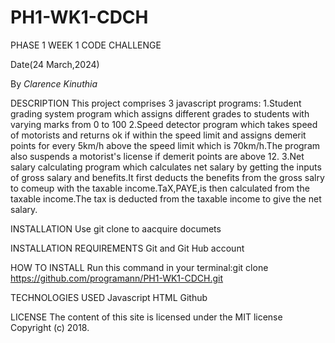 # PH1-WK1-CDCH
PHASE 1 WEEK 1 CODE CHALLENGE

Date(24 March,2024)

By *Clarence Kinuthia*

DESCRIPTION
This project comprises 3 javascript programs:
1.Student grading system program which assigns different grades to students with varying marks from 0 to 100
2.Speed detector program which takes speed of motorists and returns ok if within the speed limit and assigns demerit points for every 5km/h above the speed limit which is 70km/h.The program also suspends a motorist's license if demerit points are above 12.
3.Net salary calculating program which calculates net salary by getting the inputs of gross salary and benefits.It first deducts the benefits from the gross salry to comeup with the taxable income.TaX,PAYE,is then calculated from the taxable income.The tax is deducted from the taxable income to give the net salary.

INSTALLATION
Use git clone to aacquire documets

INSTALLATION REQUIREMENTS
Git and  Git Hub account

HOW TO INSTALL 
Run this command in your terminal:git clone https://github.com/programann/PH1-WK1-CDCH.git

TECHNOLOGIES USED
Javascript
HTML
Github

LICENSE
The content of this site is licensed under the MIT license
Copyright (c) 2018.
